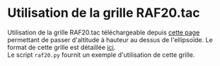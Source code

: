 # Utilisation de la grille RAF20.tac

Utilisation de la grille RAF20.tac téléchargeable depuis [cette page](https://geodesie.ign.fr/index.php?page=grilles) permettant de passer d'altitude à hauteur au dessus de l'ellipsoïde. Le format de cette grille est détaillée [ici](https://geodesie.ign.fr/contenu/fichiers/documentation/grilles/notices/Grilles-MNT-TXT_Formats.pdf).  
Le script `raf20.py` fournit un exemple d'utilisation de cette grille.
